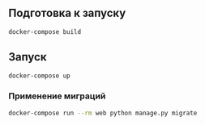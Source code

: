 ## Подготовка к запуску

```sh
docker-compose build
```

## Запуск

```sh
docker-compose up
```

### Применение миграций

```sh
docker-compose run --rm web python manage.py migrate
```